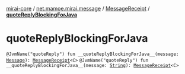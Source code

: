 [mirai-core](../../index.md) / [net.mamoe.mirai.message](../index.md) / [MessageReceipt](index.md) / [__quoteReplyBlockingForJava__](./__quote-reply-blocking-for-java__.md)

# __quoteReplyBlockingForJava__

`@JvmName("quoteReply") fun __quoteReplyBlockingForJava__(message: `[`Message`](../../net.mamoe.mirai.message.data/-message/index.md)`): `[`MessageReceipt`](index.md)`<C>`
`@JvmName("quoteReply") fun __quoteReplyBlockingForJava__(message: `[`String`](https://kotlinlang.org/api/latest/jvm/stdlib/kotlin/-string/index.html)`): `[`MessageReceipt`](index.md)`<C>`